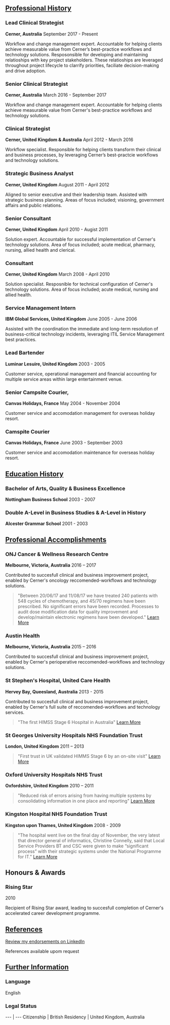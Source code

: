 ## [Professional History](#professionalhistory)

### Lead Clinical Strategist
**Cerner, Australia** 
September 2017 - Present

Workflow and change management expert. Accountable for helping clients achieve measurable value from Cerner’s best-practice workflows and technology solutions. Resposonsible for developing and maintaining relatioships with key project stakeholders. These relatioships are leveraged throughout project lifecycle to clarrify priorities, faciliate decision-making and drive adoption.

### Senior Clinical Strategist
**Cerner, Australia**
March 2016 - September 2017

Workflow and change management expert. Accountable for helping clients achieve measurable value from Cerner's best-practice workflows and technology solutions.

### Clinical Strategist
**Cerner, United Kingdom & Australia**
April 2012 - March 2016

Workflow specialist. Responsible for helping clients transform their clinical and business processes, by leveraging Cerner’s best-practcie workflows and technology solutions.

### Strategic Business Analyst
**Cerner, United Kingdom**
August 2011 - April 2012

Aligned to senior executive and their leadership team. Assisted with strategic business planning. Areas of focus included;  visioning, government affairs and public relations.

### Senior Consultant
**Cerner, United Kingdom**
April 2010 - Augist 2011

Solution expert. Accountable for successful implementation of Cerner's technology solutions. Area of focus included; acute medical, pharmacy, nursing, allied health and clerical.

###  Consultant
**Cerner, United Kingdom**
March 2008 - April 2010

Solution specialist. Resposnible for technical configuration of Cerner's technology solutions. Area of focus included; acute medical, nursing and allied health.

### Service Management Intern
**IBM Global Services, United Kingdom**
June 2005 - June 2006

Assisted with the coordination the immediate and long-term resolution of business-critical technology incidents, leveraging ITIL Service Management best practices.

### Lead Bartender
**Luminar Lesuire, United Kingdom**
2003 - 2005

Customer service, operational management and financial accounting for multiple service areas within large entertainment venue.

### Senior Campsite Courier,
**Canvas Holidays, France**
May 2004 - November 2004

Customer service and accomodation management for overseas holiday resort.

### Camspite Courier
**Canvas Holidays, France**
June 2003 - September 2003

Customer service and accomodation maintenance for overseas holiday resort. 

## [Education History](#educationalhistory)

### Bachelor of Arts, Quality & Business Excellence
**Nottingham Business School**
2003 - 2007

### Double A-Level in Business Studies &  A-Level in History
**Alcester Grammar School**
2001 - 2003

## [Professional Accomplishments](#professionalaccomplishments)

### ONJ Cancer & Wellness Research Centre
**Melbourne, Victoria, Australia**
2016 – 2017

Contributed to succesfull clinical and business improvement project, enabled by Cerner's oncology reccomended-workflows and technology solutions.

> "Between 20/06/17 and 11/08/17 we have treated 240 patients with 548 cycles of chemotherapy, and 45/70 regimens have been prescribed. No significant errors have been recorded. Processes to audit dose modification data for quality improvement and develop/maintain electronic regimens have been developed."
[Learn More](http://cosa-2017.p.asnevents.com.au/days/2017-11-13/abstract/47697)

### Austin Health
**Melbourne, Victoria, Australia**
2015 – 2016

Contributed to succesfull clinical and business improvement project, enabled by Cerner's perioperative reccomended-workflows and technology solutions.

### St Stephen's Hospital, United Care Health
**Hervey Bay, Queesland, Australia**
2013 - 2015

Contributed to succesfull clinical and business improvement project, enabled by Cerner's full suite of reccomended-workflows and technology services.

> "The first HIMSS Stage 6 Hospital in Australia"
[Learn More](http://www.himssanalyticsasia.org/about/pressRoom-pressrelease19.asp)

### St Georges University Hospitals NHS Foundation Trust
**London, United Kingdom**
2011 – 2013

> "First trust in UK validated HIMMS Stage 6 by an on-site visit"
[Learn More](https://www.stgeorges.nhs.uk/newsitem/st-georges-receives-national-accreditation-himss-stage-6/)

### Oxford University Hospitals NHS Trust
**Oxfordshire, United Kingdom**
2010 – 2011

> "Reduced risk of errors arising from having multiple systems by consolidating information in one place and reporting"
[Learn More](http://www.ouh.nhs.uk/patient-guide/documents/epr-case-study.pdf)

### Kingston Hospital NHS Foundation Trust
**Kingston upon Thames, United Kingdom**
2008 - 2009

> "The hospital went live on the final day of November, the very latest that director general of informatics, Christine Connelly, said that Local Service Providers BT and CSC were given to make “significant process” with their strategic systems under the National Programme for IT."
[Learn More](https://www.digitalhealth.net/2009/12/kingston-hits-go-live-date-with-cerner/)

## Honours & Awards

### Rising Star
2010

Recipient of Rising Star award, leading to succesfull completion of Cerner's accelerated career development programme.

## [References](#references)

[Review my endorsements on LinkedIn](https://www.linkedin.com/in/dalecraigwright/)

References available upom request

## [Further Information](#furtherinformation)

### Language

English

### Legal Status

--- | ---
Citizenship | British
Residency | United Kingdom, Australia

